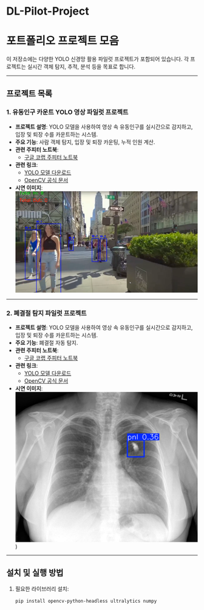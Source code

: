 # DL-Pilot-Project

# 포트폴리오 프로젝트 모음

이 저장소에는 다양한 YOLO 신경망 활용 파일럿 프로젝트가 포함되어 있습니다. 각 프로젝트는 실시간 객체 탐지, 추적, 분석 등을 목표로 합니다.

---

## 프로젝트 목록

### 1. 유동인구 카운트 YOLO 영상 파일럿 프로젝트
- **프로젝트 설명**: YOLO 모델을 사용하여 영상 속 유동인구를 실시간으로 감지하고, 입장 및 퇴장 수를 카운트하는 시스템.
- **주요 기능**: 사람 객체 탐지, 입장 및 퇴장 카운팅, 누적 인원 계산.
- **관련 주피터 노트북**:
  - [구글 코랩 주피터 노트북](https://colab.research.google.com/drive/1RBH0rg7P-2Zty5SsS6-5Spmb1fbjbHXw?usp=sharing)
- **관련 링크**:
  - [YOLO 모델 다운로드](https://github.com/ultralytics/yolov5)
  - [OpenCV 공식 문서](https://docs.opencv.org/)
- **시연 이미지**:  
  ![유동인구 카운트 이미지](https://github.com/maango97/DL-Pilot-Project/blob/main/people.png)

---

### 2. 폐결절 탐지 파일럿 프로젝트
- **프로젝트 설명**: YOLO 모델을 사용하여 영상 속 유동인구를 실시간으로 감지하고, 입장 및 퇴장 수를 카운트하는 시스템.
- **주요 기능**: 폐결절 자동 탐지.
- **관련 주피터 노트북**:
  - [구글 코랩 주피터 노트북](https://colab.research.google.com/drive/1RBH0rg7P-2Zty5SsS6-5Spmb1fbjbHXw?usp=sharing)
- **관련 링크**:
  - [YOLO 모델 다운로드](https://github.com/ultralytics/yolov5)
  - [OpenCV 공식 문서](https://docs.opencv.org/)
- **시연 이미지**:  
  ![폐결절 탐지 이미지](https://github.com/maango97/DL-Pilot-Project/blob/main/lung.png))

---

## 설치 및 실행 방법

1. 필요한 라이브러리 설치:
   ```bash
   pip install opencv-python-headless ultralytics numpy
